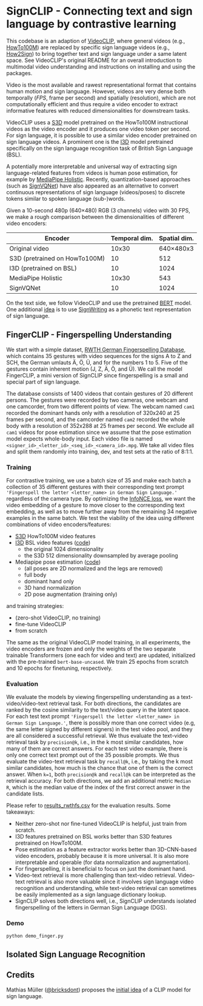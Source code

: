 # SignCLIP - Connecting text and sign language by contrastive learning

This codebase is an adaption of [VideoCLIP](https://github.com/facebookresearch/fairseq/tree/main/examples/MMPT), where general videos (e.g., [HowTo100M](https://www.di.ens.fr/willow/research/howto100m/)) are replaced by specific sign language videos (e.g., [How2Sign](https://how2sign.github.io/)) to bring together text and sign language under a same latent space. See VideoCLIP's original README for an overall introduction to multimodal video understanding and instructions on installing and using the packages.

Video is the most available and rawest representational format that contains human motion and sign language. However, videos are very dense both temporally (*FPS*, frame per second) and spatially (resolution), which are not computationally efficient and thus require a video encoder to extract informative features with reduced dimensionalities for downstream tasks. 

VideoCLIP uses a [S3D](https://github.com/antoine77340/S3D_HowTo100M) model pretrained on the HowTo100M instructional videos as the video encoder and it produces one video token per second. For sign language, it is possible to use a similar video encoder pretrained on sign language videos. A prominent one is the [I3D](https://www.robots.ox.ac.uk/~vgg/research/bslattend/) model pretrained specifically on the sign language recognition task of British Sign Language (BSL).

A potentially more interpretable and universal way of extracting sign language-related features from videos is human pose estimation, for example by [MediaPipe Holistic](https://github.com/google/mediapipe/blob/master/docs/solutions/holistic.md). Recently, quantization-based approaches (such as [SignVQNet](http://nlpcl.kaist.ac.kr/~projects/signvqnet)) have also appeared as an alternative to convert continuous representations of sign language (videos/poses) to discrete tokens similar to spoken language (sub-)words.

Given a 10-second 480p (640×480) RGB (3 channels) video with 30 FPS, we make a rough comparison between the dimensionalities of different video encoders:

| Encoder | Temporal dim. | Spatial dim. | 
|-----------|-----------|-----------|
| Original video | 10x30 | 640×480x3 |
| S3D (pretrained on HowTo100M) | 10 | 512 |
| I3D (pretrained on BSL) | 10 | 1024 |
| MediaPipe Holistic | 10x30 | 543 |
| SignVQNet | 10 | 1024 |

On the text side, we follow VideoCLIP and use the pretrained [BERT](https://huggingface.co/docs/transformers/model_doc/bert) model. One additional [idea](https://github.com/sign-language-processing/transcription/blob/aa2b1ead7d39b2d545b83bac2041b4b539471a7c/pose_to_text/IDEA-CLIP.md) is to use [SignWriting](https://www.signwriting.org/about/what/what02.html#:~:text=SignWriting%20is%20a%20writing%20system,signed%20language%20in%20the%20world.) as a phonetic text representation of sign language.

## FingerCLIP - Fingerspelling Understanding

We start with a simple dataset, [RWTH German Fingerspelling Database](https://www-i6.informatik.rwth-aachen.de/aslr/fingerspelling.php), which contains 35 gestures with video sequences for the signs A to Z and SCH, the German umlauts Ä, Ö, Ü, and for the numbers 1 to 5. Five of the gestures contain inherent motion (J, Z, Ä, Ö, and Ü). We call the model FingerCLIP, a mini version of SignCLIP since fingerspelling is a small and special part of sign language.

The database consists of 1400 videos that contain gestures of 20 different persons. The gestures were recorded by two cameras, one webcam and one camcorder, from two different points of view. The webcam named `cam1` recorded the dominant hands only with a resolution of 320x240 at 25 frames per second, and the camcorder named `cam2` recorded the whole body with a resolution of 352x288 at 25 frames per second. We exclude all `cam1` videos for pose estimation since we assume that the pose estimation model expects whole-body input. Each video file is named `<signer_id>_<letter_id>_<seq_id>_<camera_id>.mpg`. We take all video files and split them randomly into training, dev, and test sets at the ratio of 8:1:1.

### Training

For contrastive training, we use a batch size of 35 and make each batch a collection of 35 different gestures with their corresponding text prompt `'Fingerspell the letter <letter_name> in German Sign Language.'` regardless of the camera type. By optimizing the [InfoNCE loss](https://arxiv.org/abs/1807.03748), we want the video embedding of a gesture to move closer to the corresponding text embedding, as well as to move further away from the remaining 34 negative examples in the same batch. We test the viability of the idea using different combinations of video encoders/features:

- [S3D](https://github.com/antoine77340/S3D_HowTo100M) HowTo100M video features
- [I3D](https://www.robots.ox.ac.uk/~vgg/research/bslattend/data/bsl5k.pth.tar) BSL video features ([code](https://github.com/gulvarol/bsl1k))
    - the original 1024 dimensionality
    - the S3D 512 dimensionality downsampled by average pooling
- Mediapipe pose estimation ([code](https://github.com/J22Melody/pose-pipelines)) 
    - (all poses are 2D normalized and the legs are removed)
    - full body
    - dominant hand only
    - 3D hand normalization
    - 2D pose augmentation (training only)

and training strategies:

- (zero-shot VideoCLIP, no training)
- fine-tune VideoCLIP
- from scratch

The same as the original VideoCLIP model training, in all experiments, the video encoders are frozen and only the weights of the two separate
trainable Transformers (one each for video and text) are updated, initialized with the pre-trained `bert-base-uncased`. We train 25 epochs from scratch and 10 epochs for finetuning, respectively.

### Evaluation

We evaluate the models by viewing fingerspelling understanding as a text-video/video-text retrieval task. For both directions, the candidates are ranked by the cosine similarity to the text/video query in the latent space. For each test text prompt `'Fingerspell the letter <letter_name> in German Sign Language.'`, there is possibly more than one correct video (e.g, the same letter signed by different signers) in the test video pool, and they are all considered a successful retrieval. We thus evaluate the text-video retrieval task by `precision@k`, i.e., in the k most similar candidates, how many of them are correct answers. For each test video example, there is only one correct text prompt out of the 35 possible prompts. We thus evaluate the video-text retrieval task by `recall@k`, i.e., by taking the k most similar candidates, how much is the chance that one of them is the correct answer. When `k=1`, both `precision@k` and `recall@k` can be interpreted as the retrieval accuracy. For both directions, we add an additional metric `Median R`, which is the median value of the index of the first correct answer in the candidate lists. 

Please refer to [results_rwthfs.csv](https://github.com/J22Melody/fairseq/blob/kaggle/examples/MMPT/results_rwthfs.csv) for the evaluation results. Some takeaways:

- Neither zero-shot nor fine-tuned VideoCLIP is helpful, just train from scratch.
- I3D features pretrained on BSL works better than S3D features pretrained on HowTo100M.
- Pose estimation as a feature extractor works better than 3D-CNN-based video encoders, probably because it is more universal. It is also more interpretable and operable (for data normalization and augmentation). 
- For fingerspelling, it is beneficial to focus on just the dominant hand.
- Video-text retrieval is more challenging than text-video retrieval. Video-text retrieval is also more valuable since it involves sign language video recognition and understanding, while text-video retrieval can sometimes be easily implemented as a sign language dictionary lookup.
- SignCLIP solves both directions well, i.e., SignCLIP understands isolated fingerspelling of the letters in German Sign Language (DGS).

### Demo

```
python demo_finger.py
```

## Isolated Sign Language Recognition

## Credits

Mathias Müller ([@bricksdont](https://github.com/bricksdont)) proposes the [initial idea](https://docs.google.com/document/d/1mUSLZs_DWc4mHn_nt0soKf1hsTtbrHUUnEX_QBCth5w/edit#heading=h.p699gptqhse9) of a CLIP model for sign language.
